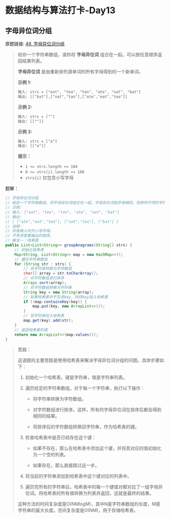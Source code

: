 # 数据结构与算法打卡-Day13

## 字母异位词分组

原题链接: [49. 字母异位词分组](https://leetcode-cn.com/problems/group-anagrams/)

> 给你一个字符串数组，请你将 **字母异位词** 组合在一起。可以按任意顺序返回结果列表。
>
> **字母异位词** 是由重新排列源单词的所有字母得到的一个新单词。
>
>  
>
> **示例 1:**
>
> ```tex
> 输入: strs = ["eat", "tea", "tan", "ate", "nat", "bat"]
> 输出: [["bat"],["nat","tan"],["ate","eat","tea"]]
> ```
>
> **示例 2:**
>
> ```tex
> 输入: strs = [""]
> 输出: [[""]]
> ```
>
> **示例 3:**
>
> ```tex
> 输入: strs = ["a"]
> 输出: [["a"]]
> ```
>
>  
>
> **提示：**
>
> - `1 <= strs.length <= 104`
> - `0 <= strs[i].length <= 100`
> - `strs[i]` 仅包含小写字母

题解：

```java
// 字母异位词分组
// 给定一个字符串数组，将字母异位词组合在一起。字母异位词指字母相同，但排列不同的字符串。
// 示例:
// 输入: ["eat", "tea", "tan", "ate", "nat", "bat"]
// 输出:
// [ ["ate","eat","tea"], ["nat","tan"], ["bat"] ]
// 说明：
// 所有输入均为小写字母。
// 不考虑答案输出的顺序。
// 解法一：哈希表
public List<List<String>> groupAnagrams(String[] strs) {
    // 初始化哈希表
    Map<String, List<String>> map = new HashMap<>();
    // 遍历字符串数组
    for (String str : strs) {
        // 将字符串转换为字符数组
        char[] array = str.toCharArray();
        // 对字符数组进行排序
        Arrays.sort(array);
        // 将字符数组转换为字符串
        String key = new String(array);
        // 如果哈希表中不包含key，则将key加入哈希表
        if (!map.containsKey(key)) {
            map.put(key, new ArrayList<>());
        }
        // 将字符串加入哈希表
        map.get(key).add(str);
    }
    // 返回哈希表的值
    return new ArrayList<>(map.values());
}
```

> 思路： 
>
> 这道题的主要思路是使用哈希表来解决字母异位词分组的问题。具体步骤如下：
>
> 1. 初始化一个哈希表，键是字符串，值是字符串列表。
>
> 2. 遍历给定的字符串数组。对于每一个字符串，执行以下操作：
>
>    - 将字符串转换为字符数组。
>
>    - 对字符数组进行排序。这样，所有的字母异位词在排序后都会得到相同的结果。
>
>    - 将排序后的字符数组转换回字符串，作为哈希表的键。
>
> 3. 检查哈希表中是否已经存在这个键：
>
>    - 如果不存在，那么在哈希表中添加这个键，并将其对应的值初始化为一个空的列表。
>
>    - 如果存在，那么直接跳过这一步。
>
> 4. 将当前的字符串添加到哈希表中这个键对应的列表中。
>
> 5. 遍历完所有的字符串后，哈希表中的每一个键值对都对应了一组字母异位词。将哈希表的所有值转换为列表并返回，这就是最终的结果。
>
> 这种方法的时间复杂度是O(NMlogM)，其中N是字符串数组的长度，M是字符串的最大长度。空间复杂度是O(NM)，用于存储哈希表。



